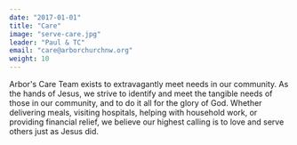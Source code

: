 ```yaml
---
date: "2017-01-01"
title: "Care"
image: "serve-care.jpg"
leader: "Paul & TC"
email: "care@arborchurchnw.org"
weight: 10
---
```


Arbor's Care Team exists to extravagantly meet needs in our community. As the hands of Jesus, we strive to identify and meet the tangible needs of those in our community, and to do it all for the glory of God. Whether delivering meals, visiting hospitals, helping with household work, or providing financial relief, we believe our highest calling is to love and serve others just as Jesus did.

